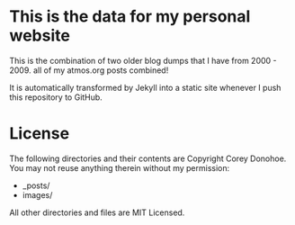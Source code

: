 This is the data for my personal website
========================================

This is the combination of two older blog dumps that I have from 2000 - 2009.  all of my atmos.org posts combined!

It is automatically transformed by Jekyll into a static site whenever I push this repository to GitHub.

License
=======
The following directories and their contents are Copyright Corey Donohoe.  You may not reuse anything therein without my permission:

*   _posts/
*   images/

All other directories and files are MIT Licensed.
